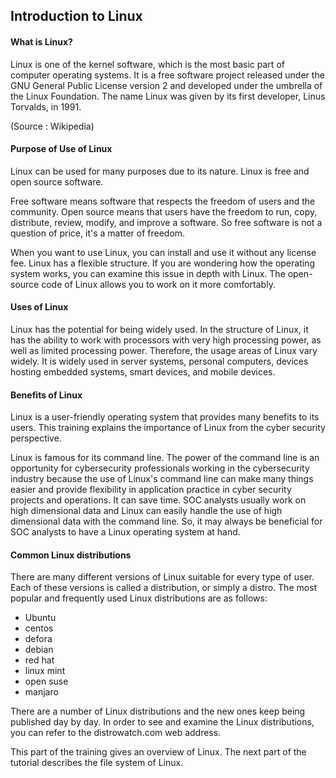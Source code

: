## Introduction to Linux

#### What is Linux?

Linux is one of the kernel software, which is the most basic part of computer operating systems. It is a free software project released under the GNU General Public License version 2 and developed under the umbrella of the Linux Foundation. The name Linux was given by its first developer, Linus Torvalds, in 1991.  

(Source : Wikipedia)

#### Purpose of Use of Linux

Linux can be used for many purposes due to its nature. Linux is free and open source software.

Free software means software that respects the freedom of users and the community. Open source means that users have the freedom to run, copy, distribute, review, modify, and improve a software. So free software is not a question of price, it's a matter of freedom.


When you want to use Linux, you can install and use it without any license fee. Linux has a flexible structure. If you are wondering how the operating system works, you can examine this issue in depth with Linux. The open-source code of Linux allows you to work on it more comfortably.

#### Uses of Linux 

Linux has the potential for being widely used. In the structure of Linux, it has the ability to work with processors with very high processing power, as well as limited processing power. Therefore, the usage areas of Linux vary widely. It is widely used in server systems, personal computers, devices hosting embedded systems, smart devices, and mobile devices.


#### Benefits of Linux

Linux is a user-friendly operating system that provides many benefits to its users. This training explains the importance of Linux from the cyber security perspective.

Linux is famous for its command line. The power of the command line is an opportunity for cybersecurity professionals working in the cybersecurity industry because the use of Linux's command line can make many things easier and provide flexibility in application practice in cyber security projects and operations. It can save time. SOC analysts usually work on high dimensional data and Linux can easily handle the use of high dimensional data with the command line. So, it may always be beneficial for SOC analysts to have a Linux operating system at hand.


#### Common Linux distributions

There are many different versions of Linux suitable for every type of user. Each of these versions is called a distribution, or simply a distro. The most popular and frequently used Linux distributions are as follows:

- Ubuntu
- centos
- defora
- debian
- red hat 
- linux mint
- open suse
- manjaro 


There are a number of Linux distributions and the new ones keep being published day by day. In order to see and examine the Linux distributions, you can refer to the distrowatch.com web address.

This part of the training gives an overview of Linux. The next part of the tutorial describes the file system of Linux.

